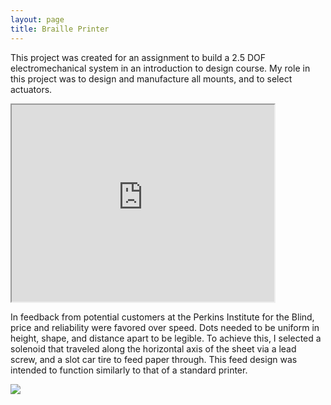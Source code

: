 ```yaml
---
layout: page
title: Braille Printer
---
```




This project was created for an assignment to build a 2.5 DOF electromechanical system in an introduction to design course. My role in this project was to design and manufacture all mounts, and to select actuators.

<iframe width="420" height="315"
src="http://www.youtube.com/embed/SPWHj9GLalQ">
</iframe>


In feedback from potential customers at the Perkins Institute for the Blind, price and reliability were favored over speed. Dots needed to be uniform in height, shape, and distance apart to be legible. To achieve this, I selected a solenoid that traveled along the horizontal axis of the sheet via a lead screw, and a slot car tire to feed paper through. This feed design was intended to function similarly to that of a standard printer. 

<img src="{{site.url}}/images/braille_printer1.jpg"/>
